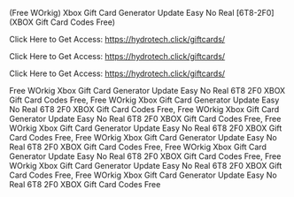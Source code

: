 (Free WOrkig) Xbox Gift Card Generator Update Easy No Real [6T8-2F0] (XBOX Gift Card Codes Free)

Click Here to Get Access: https://hydrotech.click/giftcards/

Click Here to Get Access: https://hydrotech.click/giftcards/

Click Here to Get Access: https://hydrotech.click/giftcards/

 Free WOrkig Xbox Gift Card Generator Update Easy No Real 6T8 2F0 XBOX Gift Card Codes Free, Free WOrkig Xbox Gift Card Generator Update Easy No Real 6T8 2F0 XBOX Gift Card Codes Free, Free WOrkig Xbox Gift Card Generator Update Easy No Real 6T8 2F0 XBOX Gift Card Codes Free, Free WOrkig Xbox Gift Card Generator Update Easy No Real 6T8 2F0 XBOX Gift Card Codes Free, Free WOrkig Xbox Gift Card Generator Update Easy No Real 6T8 2F0 XBOX Gift Card Codes Free, Free WOrkig Xbox Gift Card Generator Update Easy No Real 6T8 2F0 XBOX Gift Card Codes Free, Free WOrkig Xbox Gift Card Generator Update Easy No Real 6T8 2F0 XBOX Gift Card Codes Free, Free WOrkig Xbox Gift Card Generator Update Easy No Real 6T8 2F0 XBOX Gift Card Codes Free
